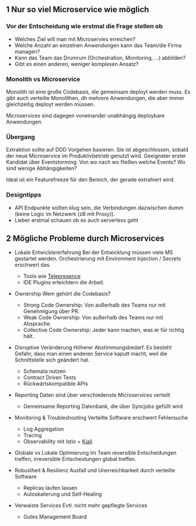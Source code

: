 

## 1 Nur so viel Microservice wie möglich

### Vor der Entscheidung wie erstmal die Frage stellen ob

- Welches Ziel will man mit Microservies erreichen? 
- Welche Anzahl an einzelnen Anwendungen kann das Team/die Firma managen? 
- Kann das Team das Drumrum (Orchestration, Monitoring, ...) abbilden?
- Gibt es einen anderen, weniger komplexen Ansatz?

### Monolith vs Microservice

Monolith ist eine große Codebasis, die gemeinsam deployt werden muss. 
Es gibt auch verteilte Monolithen, dh mehrere Anwendungen, die aber immer gleichzeitig deployt werden müssen.

Microservices sind dagegen voneinander unabhängig deploybare Anwendungen. 

### Übergang

Extraktion sollte auf DDD Vorgehen basieren.
Sie ist abgeschlossen, sobald der neue Microservice im Produktivbetrieb genutzt wird.
Geeigneter erster Kandidat über Eventstorming: Von wo nach wo fließen welche Events? Wo sind wenige Abhängigkeiten?

Ideal ist ein Featurefreeze für den Bereich, der gerade extrahiert wird. 

### Designtipps

- API Endpunkte sollten klug sein, die Verbindungen dazwischen dumm (keine Logic im Netzwerk (zB mit Proxy)).
- Lieber erstmal schauen ob es auch serverless geht

## 2 Mögliche Probleme durch Microservices

- Lokale Entwicklererfahrung
  Bei der Entwicklung müssen viele MS gestartet werden. Orchestrierung mit Environment Injection / Secrets erschwert das.
  - Tools wie [Telepresence](https://www.telepresence.io/)
  - IDE Plugins erleichtern die Arbeit.
  
- Ownership
  Wem gehört die Codebasis? 
  - Strong Code Ownership: Von außerhalb des Teams nur mit Genehmigung über PR.
  - Weak Code Ownership: Von außerhalb des Teams nur mit Absprache.
  - Collective Code Ownership: Jeder kann machen, was er für richtig hält.

- Disruptive Veränderung
  Höherer Abstimmungsbedarf. Es besteht Gefahr, dass man einen anderen Service kaputt macht, weil die Schnittstelle sich geändert hat.
  - Schemata nutzen
  - Contract Driven Tests
  - Rückwärtskompatible APIs

- Reporting
  Daten sind über verschiedenste Microservices verteilt
  - Gemeinsame Reporting Datenbank, die über Syncjobs gefüllt wird

- Monitoring & Troubleshooting
  Verteilte Software erschwert Fehlersuche
  - Log Aggregation
  - Tracing 
  - Observability mit Istio + [Kiali](https://kiali.io/) 

- Globale vs Lokale Optimierung
  Im Team reversible Entscheidungen treffen, irreversible Entscheidungen global treffen.

- Robustheit & Resilienz
  Ausfall und Unerreichbarkeit durch verteilte Software
  - Replicas laufen lassen
  - Autoskalierung und Self-Healing

- Verwaiste Services
  Evtl. nicht mehr gepflegte Services
  - Gutes Management Board
